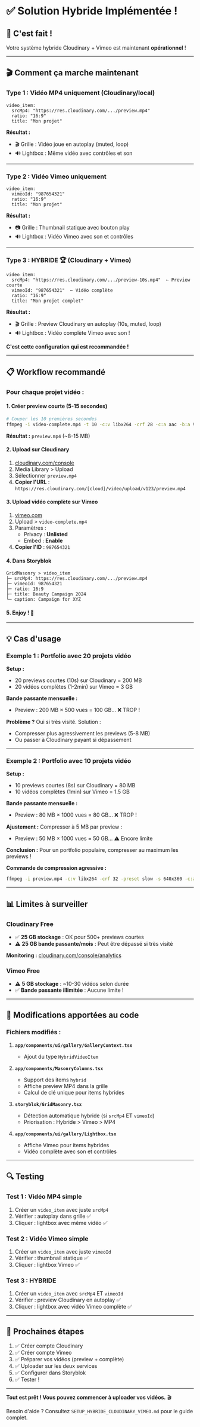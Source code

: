 # ✅ Solution Hybride Implémentée !

## 🎉 C'est fait !

Votre système hybride Cloudinary + Vimeo est maintenant **opérationnel** !

---

## 🎬 Comment ça marche maintenant

### Type 1 : Vidéo MP4 uniquement (Cloudinary/local)

```
video_item:
  srcMp4: "https://res.cloudinary.com/.../preview.mp4"
  ratio: "16:9"
  title: "Mon projet"
```

**Résultat :**

- 🎬 Grille : Vidéo joue en autoplay (muted, loop)
- 🔊 Lightbox : Même vidéo avec contrôles et son

---

### Type 2 : Vidéo Vimeo uniquement

```
video_item:
  vimeoId: "987654321"
  ratio: "16:9"
  title: "Mon projet"
```

**Résultat :**

- 📷 Grille : Thumbnail statique avec bouton play
- 🔊 Lightbox : Vidéo Vimeo avec son et contrôles

---

### Type 3 : HYBRIDE 🏆 (Cloudinary + Vimeo)

```
video_item:
  srcMp4: "https://res.cloudinary.com/.../preview-10s.mp4"  ← Preview courte
  vimeoId: "987654321"  ← Vidéo complète
  ratio: "16:9"
  title: "Mon projet complet"
```

**Résultat :**

- 🎬 Grille : Preview Cloudinary en autoplay (10s, muted, loop)
- 🔊 Lightbox : Vidéo complète Vimeo avec son !

**C'est cette configuration qui est recommandée !**

---

## 📋 Workflow recommandé

### Pour chaque projet vidéo :

#### 1. Créer preview courte (5-15 secondes)

```bash
# Couper les 10 premières secondes
ffmpeg -i video-complete.mp4 -t 10 -c:v libx264 -crf 28 -c:a aac -b:a 96k preview.mp4
```

**Résultat :** `preview.mp4` (~8-15 MB)

#### 2. Upload sur Cloudinary

1. [cloudinary.com/console](https://cloudinary.com/console)
2. Media Library > Upload
3. Sélectionner `preview.mp4`
4. **Copier l'URL** : `https://res.cloudinary.com/[cloud]/video/upload/v123/preview.mp4`

#### 3. Upload vidéo complète sur Vimeo

1. [vimeo.com](https://vimeo.com)
2. Upload > `video-complete.mp4`
3. Paramètres :
   - Privacy : **Unlisted**
   - Embed : **Enable**
4. **Copier l'ID** : `987654321`

#### 4. Dans Storyblok

```
GridMasonry > video_item
├─ srcMp4: https://res.cloudinary.com/.../preview.mp4
├─ vimeoId: 987654321
├─ ratio: 16:9
├─ title: Beauty Campaign 2024
└─ caption: Campaign for XYZ
```

#### 5. Enjoy ! 🎉

---

## 💡 Cas d'usage

### Exemple 1 : Portfolio avec 20 projets vidéo

**Setup :**

- 20 previews courtes (10s) sur Cloudinary = 200 MB
- 20 vidéos complètes (1-2min) sur Vimeo = 3 GB

**Bande passante mensuelle :**

- Preview : 200 MB × 500 vues = 100 GB... ❌ TROP !

**Problème ?** Oui si très visité. Solution :

- Compresser plus agressivement les previews (5-8 MB)
- Ou passer à Cloudinary payant si dépassement

---

### Exemple 2 : Portfolio avec 10 projets vidéo

**Setup :**

- 10 previews courtes (8s) sur Cloudinary = 80 MB
- 10 vidéos complètes (1min) sur Vimeo = 1.5 GB

**Bande passante mensuelle :**

- Preview : 80 MB × 1000 vues = 80 GB... ❌ TROP !

**Ajustement :** Compresser à 5 MB par preview :

- Preview : 50 MB × 1000 vues = 50 GB... ⚠️ Encore limite

**Conclusion :** Pour un portfolio populaire, compresser au maximum les previews !

**Commande de compression agressive :**

```bash
ffmpeg -i preview.mp4 -c:v libx264 -crf 32 -preset slow -s 640x360 -c:a aac -b:a 64k preview-compressed.mp4
```

---

## 📊 Limites à surveiller

### Cloudinary Free

- ✅ **25 GB stockage** : OK pour 500+ previews courtes
- ⚠️ **25 GB bande passante/mois** : Peut être dépassé si très visité

**Monitoring :** [cloudinary.com/console/analytics](https://cloudinary.com/console/analytics)

### Vimeo Free

- ⚠️ **5 GB stockage** : ~10-30 vidéos selon durée
- ✅ **Bande passante illimitée** : Aucune limite !

---

## 🎯 Modifications apportées au code

### Fichiers modifiés :

1. **`app/components/ui/gallery/GalleryContext.tsx`**

   - Ajout du type `HybridVideoItem`

2. **`app/components/MasonryColumns.tsx`**

   - Support des items `hybrid`
   - Affiche preview MP4 dans la grille
   - Calcul de clé unique pour items hybrides

3. **`storyblok/GridMasonry.tsx`**

   - Détection automatique hybride (si `srcMp4` ET `vimeoId`)
   - Priorisation : Hybride > Vimeo > MP4

4. **`app/components/ui/gallery/Lightbox.tsx`**
   - Affiche Vimeo pour items hybrides
   - Vidéo complète avec son et contrôles

---

## 🔍 Testing

### Test 1 : Vidéo MP4 simple

1. Créer un `video_item` avec juste `srcMp4`
2. Vérifier : autoplay dans grille ✅
3. Cliquer : lightbox avec même vidéo ✅

### Test 2 : Vidéo Vimeo simple

1. Créer un `video_item` avec juste `vimeoId`
2. Vérifier : thumbnail statique ✅
3. Cliquer : lightbox Vimeo ✅

### Test 3 : HYBRIDE

1. Créer un `video_item` avec `srcMp4` ET `vimeoId`
2. Vérifier : preview Cloudinary en autoplay ✅
3. Cliquer : lightbox avec vidéo Vimeo complète ✅

---

## 🚀 Prochaines étapes

1. ✅ Créer compte Cloudinary
2. ✅ Créer compte Vimeo
3. ✅ Préparer vos vidéos (preview + complète)
4. ✅ Uploader sur les deux services
5. ✅ Configurer dans Storyblok
6. ✅ Tester !

---

**Tout est prêt ! Vous pouvez commencer à uploader vos vidéos.** 🎬

Besoin d'aide ? Consultez `SETUP_HYBRIDE_CLOUDINARY_VIMEO.md` pour le guide complet.

